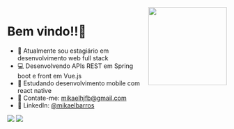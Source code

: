 <img height="180em" align="right" src="https://tenor.com/pt-BR/view/coding-gif-24297652.gif"/>

# Bem vindo!!👋

- 🔭 Atualmente sou estagiário em desenvolvimento web full stack
- 💻 Desenvolvendo APIs REST em Spring boot e front em Vue.js
- 🌱 Estudando desenvolvimento mobile com react native
- 💬 Contate-me: mikaelhjfb@gmail.com
- 💼 LinkedIn: <a href="https://www.linkedin.com/in/mikaelbarros/">@mikaelbarros</a>

<picture>
<source
  align=center
  height="180em"
  srcset="https://github-readme-stats.vercel.app/api?username=wmikael&show_icons=true&theme=dark"
  media="(prefers-color-scheme: dark)"
/>
<img src="https://github-readme-stats.vercel.app/api?username=wmikael&show_icons=true" />
</picture>

<picture>
<source
  align=center
  height="180em"
  srcset="https://github-readme-stats.vercel.app/api/top-langs/?username=wmikael&show_icons=true&theme=dark"
  media="(prefers-color-scheme: dark)"
/>
<img src="https://github-readme-stats.vercel.app/api?username=wmikael&show_icons=true" />
</picture>
   
   


